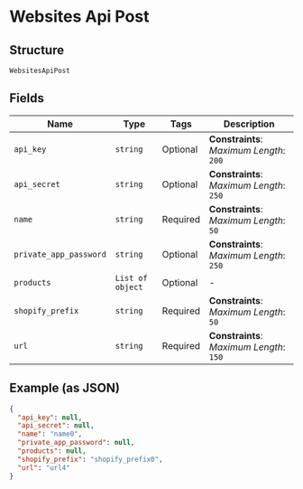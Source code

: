 
# Websites Api Post

## Structure

`WebsitesApiPost`

## Fields

| Name | Type | Tags | Description |
|  --- | --- | --- | --- |
| `api_key` | `string` | Optional | **Constraints**: *Maximum Length*: `200` |
| `api_secret` | `string` | Optional | **Constraints**: *Maximum Length*: `250` |
| `name` | `string` | Required | **Constraints**: *Maximum Length*: `50` |
| `private_app_password` | `string` | Optional | **Constraints**: *Maximum Length*: `250` |
| `products` | `List of object` | Optional | - |
| `shopify_prefix` | `string` | Required | **Constraints**: *Maximum Length*: `50` |
| `url` | `string` | Required | **Constraints**: *Maximum Length*: `150` |

## Example (as JSON)

```json
{
  "api_key": null,
  "api_secret": null,
  "name": "name0",
  "private_app_password": null,
  "products": null,
  "shopify_prefix": "shopify_prefix0",
  "url": "url4"
}
```

